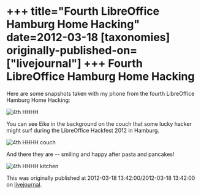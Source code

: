 +++
title="Fourth LibreOffice Hamburg Home Hacking"
date=2012-03-18
[taxonomies]
originally-published-on=["livejournal"]
+++
Fourth LibreOffice Hamburg Home Hacking
=======================================

Here are some snapshots taken with my phone from the fourth LibreOffice Hamburg Home Hacking:

![4th HHHH](/img/lj/2012-03-18-4th-hhhh.jpg)

You can see Eike in the background on the couch that some lucky hacker might surf during the LibreOffice Hackfest 2012 in Hamburg.

![4th HHHH couch](/img/lj/2012-03-18-4th-hhhh-couch.jpg)

And there they are -- smiling and happy after pasta and pancakes!

![4th HHHH kitchen](/img/lj/2012-03-18-4th-hhhh-kitchen.jpg)

This was originally published at 2012-03-18 13:42:00/2012-03-18 13:42:00 on [livejournal](https://sweetshark.livejournal.com/9361.html).
